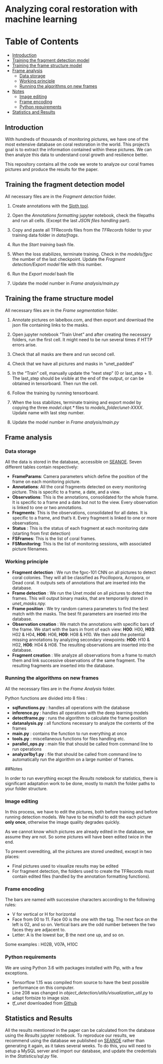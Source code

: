 # Analyzing coral restoration with machine learning

# Table of Contents
* [Introduction](#introduction)
* [<span id="anchor-7"></span>Training the fragment detection model](#<span-id="anchor-7"></span>Training-the-fragment-detection-model)
* [<span id="anchor-6"></span>Training the frame structure model](#<span-id="anchor-6"></span>Training-the-frame-structure-model)
* [<span id="anchor-2"></span>Frame analysis](#<span-id="anchor-2"></span>Frame-analysis)
	* [<span id="anchor-3"></span>Data storage](#<span-id="anchor-3"></span>Data-storage)
	* [<span id="anchor-4"></span>Working principle](#<span-id="anchor-4"></span>Working-principle)
	* [<span id="anchor-5"></span>Running the algorithms on new frames](#<span-id="anchor-5"></span>Running-the-algorithms-on-new-frames)
* [Notes](#notes)
	* [<span id="anchor-9"></span>Image editing](#<span-id="anchor-9"></span>Image-editing)
	* [<span id="anchor-10"></span>Frame encoding](#<span-id="anchor-10"></span>Frame-encoding)
	* [<span id="anchor-11"></span>Python requirements](#<span-id="anchor-11"></span>Python-requirements)
* [<span id="anchor-12"></span>Statistics and Results](#<span-id="anchor-12"></span>Statistics-and-Results)



## Introduction

With hundreds of thousands of monitoring pictures, we have one of the most extensive database on coral restoration in the world. This project’s goal is to extract the information contained within these pictures. We can then analyze this data to understand coral growth and resilience better.

This repository contains all the code we wrote to analyze our coral frames pictures and produce the results for the paper.

## <span id="anchor-7"></span>Training the fragment detection model

All necessary files are in the *Fragment detection* folder.

1.  Create annotations with the [Sloth tool](https://sloth.readthedocs.io/).

6.  Open the *Annotations formatting* jupyter notebook, check the
    filepaths and run all cells. (Except the last *JSON files handling*
    part).

7.  Copy and paste all TFRecords files from the *TFRecords* folder to your training data folder in *data/frags*.

8.  Run the *Start training* bash file.

9.  When the loss stabilizes, terminate training. Check in the
    *models/fgvc* the number of the last checkpoint. Update the
    *Fragment detection/Export model* file with this number.

10. Run the *Export model* bash file

11. Update the model number in *Frame analysis/main.py*

## <span id="anchor-6"></span>Training the frame structure model

All necessary files are in the *Frame segmentation* folder.

1.  Annotate pictures on labelbox.com, and then export and download the json file containing links to the masks.

2.  Open jupyter notebook “Train Unet” and after creating the necessary folders, run the first cell. It might need to be run several times if HTTP errors arise.

3.  Check that all masks are there and run second cell.

4.  Check that we have all pictures and masks in “unet_padded”

5.  In the “Train” cell, manually update the “next step” (0 or last_step + 1). The last_step should be visible at the end of the output, or can be obtained in tensorboard. Then run the cell.

6.  Follow the training by running tensorboard.

7.  When the loss stabilizes, terminate training and export model by copying the three *model.ckpt.\** files to *models_folder/unet-XXXX*. Update name with last step number.

8.  Update the model number in *Frame analysis/main.py*

## <span id="anchor-2"></span>Frame analysis

### <span id="anchor-3"></span>Data storage

All the data is stored in the database, accessible on [SEANOE](https://doi.org/10.17882/77361). Seven
different tables contain respectively:

  - **FrameParams**: Camera parameters which define the position of the
    frame on each monitoring picture.
  - **Annotations**: All the coral fragments detected on every
    monitoring picture. This is specific to a frame, a date, and a view.
  - **Observations**: This is the annotations, consolidated for the
    whole frame. It is specific to a frame and a date but not to the
    view. Every observation is linked to one or two annotations.
  - **Fragments**: This is the observations, consolidated for all
    dates. It is specific to a frame, and that’s it. Every fragment is
    linked to one or more observations.
  - **Status** : This is the status of each fragment at each monitoring
    date (starting from first detection)
  - **FSFrames**: This is the list of coral frames.
  - **FSMonitoring**: This is the list of monitoring sessions, with associated picture filenames.

### <span id="anchor-4"></span>Working principle

- **Fragment detection** : We run the fgvc-101 CNN on all pictures to
    detect coral colonies. They will all be classified as Pocillopora,
    Acropora, or Dead coral. It outputs sets of annotations that are
    inserted into the database.
- **Frame detection** : We run the Unet model on all pictures to
    detect the frames. This will output binary masks, that are
    temporarily stored in *unet_masks.npy.*
- **Frame position** : We try random camera parameters to find the
    best match with the masks. The best fit parameters are inserted into
    the database.
- **Observation creation** : We match the annotations with specific
    bars of the frame. We start with the bars in front of each view:
    **H00**: H00, **H03**: H02 & H04, **H06**: H06, **H09**: H08 & H10.
    We then add the potential missing annotations by analyzing secondary
    viewpoints: **H00**: H10 & H02, **H06**: H04 & H08. The resulting
    observations are inserted into the database.
- **Fragment creation** : We analyze all observations from a frame to
    match them and link successive observations of the same fragment.
    The resulting fragments are inserted into the database.

### <span id="anchor-5"></span>Running the algorithms on new frames

All the necessary files are in the *Frame Analysis* folder.

Python functions are divided into 8 files :

  - **sqlfunctions.py** : handles all operations with the database
  - **inference.py** : handles all operations with the deep learning
    models
  - **detectframe.py** : runs the algorithm to calculate the frame
    position
  - **datanalysis.py** : all functions necessary to analyze the contents
    of the frames
  - **main.py** : contains the function to run everything at once
  - **tools.py** : miscellaneous functions for files handling etc.
  - **parallel_ops.py** : main file that should be called from command
    line to run operations
  - **analyze1by1.py** : file that should be called from command
    line to automatically run the algorithm on a large number of frames.

##Notes

In order to run everything except the *Results* notebook for statistics, there is significant adaptation work to be done, mostly to match the folder paths to your folder structure.

### <span id="anchor-9"></span>Image editing

In this process, we have to edit the pictures, both before training and
before running detection models. We have to be mindful to edit the each
picture **only once**, otherwise the image quality degrades quickly.

As we cannot know which pictures are already edited in the database, we
assume they are not. So some pictures will have been edited twice in the
end.

To prevent overediting, all the pictures are stored unedited, except in
two places:

  - Final pictures used to visualize results may be edited
  - For fragment detection, the folders used to create the TFRecords
    must contain edited files (handled by the annotation formatting
    functions).

### <span id="anchor-10"></span>Frame encoding

The bars are named with successive characters according to the following
rules:

  - V for vertical or H for horizontal
  - Face from 00 to 11. Face 00 is the one with the tag. The next face
    on the left is 02, and so on. Vertical bars are the odd number
    between the two faces they are adjacent to.
  - Letter: A is the lowest bar, B the next one up, and so on.

Some examples : H02B, V07A, H10C

### <span id="anchor-11"></span>Python requirements

We are using Python 3.6 with packages installed with Pip, with a few
exceptions.

  - Tensorflow 1.15 was compiled from source to have the best possible
    performance on this computer.
  - Line 208 was changed in *object_detection/utils/visualization_util.py* to adapt fontsize to image size.
  - *tf_unet* downloaded from [Github](https://github.com/jakeret/tf_unet)

## <span id="anchor-12"></span>Statistics and Results

All the results mentioned in the paper can be calculated from the database using the *Results* jupyter notebook.
To reproduce our results, we recommend using the database we published on [SEANOE](https://doi.org/10.17882/77361) rather than generating it again, as it takes several weeks. To do this, you will need to setup a MySQL server and import our database, and update the credentials in the *Statistics/sql.py* file.
